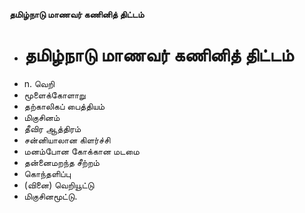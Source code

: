 **தமிழ்நாடு மாணவர் கணினித் திட்டம்**
- # தமிழ்நாடு மாணவர் கணினித் திட்டம்
- n. வெறி
- மூளைக்கோளாறு
-  தற்காலிகப் பைத்தியம்
- மிகுசினம்
- தீவிர ஆத்திரம்
- சன்னியாலான கிளர்ச்சி
- மனம்போன கோக்கான மடமை
- தன்னைமறந்த சீற்றம்
- கொந்தளிப்பு
- (வினை) வெறியூட்டு
- மிகுசினமூட்டு.

